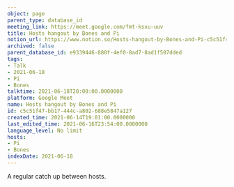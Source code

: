 ```yaml
---
object: page
parent_type: database_id
meeting_link: https://meet.google.com/fmt-ksxu-uuv
title: Hosts hangout by Bones and Pi
notion_url: https://www.notion.so/Hosts-hangout-by-Bones-and-Pi-c5c51f47bb17444ca802688e5847a127
archived: false
parent_database_id: e9339446-880f-4ef0-8ad7-8ad1f507dded
tags:
- Talk
- 2021-06-18
- Pi
- Bones
talktime: 2021-06-18T20:00:00.0000000
platform: Google Meet
name: Hosts hangout by Bones and Pi
id: c5c51f47-bb17-444c-a802-688e5847a127
created_time: 2021-06-14T19:01:00.0000000
last_edited_time: 2021-06-16T23:54:00.0000000
language_level: No limit
hosts:
- Pi
- Bones
indexDate: 2021-06-18
---
```


A regular catch up between hosts.


